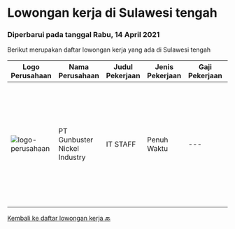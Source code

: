 
  # Lowongan kerja di Sulawesi tengah

  ### Diperbarui pada tanggal Rabu, 14 April 2021

  Berikut merupakan daftar lowongan kerja yang ada di Sulawesi tengah

  |Logo Perusahaan | Nama Perusahaan | Judul Pekerjaan | Jenis Pekerjaan | Gaji Pekerjaan | Lokasi | Deskripsi | Tanggal diunggah | Pranala |
  | -------------- | --------------- | --------------- | --------- | --------- | -------------- | ------- | ----------- | ----------- |
  |![logo-perusahaan](https://image-service-cdn.seek.com.au/399a787b49eb009fd534a6713d71292a1ef19fe1/ee4dce1061f3f616224767ad58cb2fc751b8d2dc)|PT Gunbuster Nickel Industry|IT STAFF|Penuh Waktu|---|Sulawesi Tengah|Kualifikasi: D3 Teknologi Informatika, Sistem Informatika / sejenis Minimal 1 Tahun di bidang yang sama Usia minimal 23-30 Tahun Memiliki Kemampuan...|Selasa, 30 Maret 2021|https://www.jobstreet.co.id/id/job/it-staff-3494599?token=0~7bcc6835-108f-44ab-9aa4-eda2bad8455f&sectionRank=1&jobId=jobstreet-id-job-3494599|


  [Kembali ke daftar lowongan kerja 🔙](../README.md#daftar-lowongan-kerja)
  